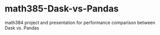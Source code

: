 # math385-Dask-vs-Pandas
math384 project and presentation for performance comparison between Dask vs. Pandas
